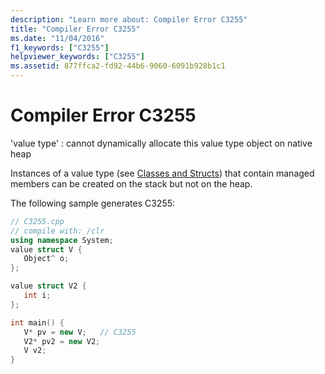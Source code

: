 ```yaml
---
description: "Learn more about: Compiler Error C3255"
title: "Compiler Error C3255"
ms.date: "11/04/2016"
f1_keywords: ["C3255"]
helpviewer_keywords: ["C3255"]
ms.assetid: 877ffca2-fd92-44b6-9060-6091b928b1c1
---
```

# Compiler Error C3255

'value type' : cannot dynamically allocate this value type object on native heap

Instances of a value type (see [Classes and Structs](../../extensions/classes-and-structs-cpp-component-extensions.md)) that contain managed members can be created on the stack but not on the heap.

The following sample generates C3255:

```cpp
// C3255.cpp
// compile with: /clr
using namespace System;
value struct V {
   Object^ o;
};

value struct V2 {
   int i;
};

int main() {
   V* pv = new V;   // C3255
   V2* pv2 = new V2;
   V v2;
}
```

